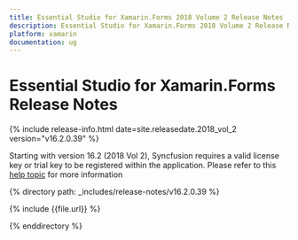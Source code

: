 ```yaml
---
title: Essential Studio for Xamarin.Forms 2018 Volume 2 Release Notes
description: Essential Studio for Xamarin.Forms 2018 Volume 2 Release Notes
platform: xamarin
documentation: ug
---
```


# Essential Studio for  Xamarin.Forms Release Notes

{% include release-info.html date=site.releasedate.2018_vol_2  version="v16.2.0.39" %} 

Starting with version 16.2 (2018 Vol 2), Syncfusion requires a valid license key or trial key to be registered within the application. Please refer to this [help topic](/common/essential-studio/licensing/license-key) for more information

{% directory path: _includes/release-notes/v16.2.0.39 %}

{% include {{file.url}} %}

{% enddirectory %}
